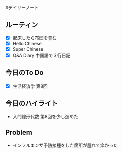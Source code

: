 #デイリーノート
## ルーティン
- [x] 起床したら布団を畳む
- [x] Hello Chinese
- [x] Super Chinese
- [x] Q&A Diary 中国語で３行日記
## 今日のTo Do
- [x] 生活経済学 第8回
## 今日のハイライト
- 入門線形代数 第8回を少し進めた
## Problem
- インフルエンザ予防接種をした箇所が腫れて痒かった
